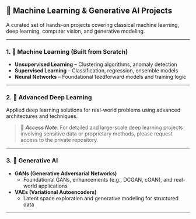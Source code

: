 ## 🤖 Machine Learning & Generative AI Projects

A curated set of hands-on projects covering classical machine learning, deep learning, computer vision, and generative modeling.

---

### 1. 🚀 Machine Learning (Built from Scratch)
- **Unsupervised Learning** – Clustering algorithms, anomaly detection  
- **Supervised Learning** – Classification, regression, ensemble models  
- **Neural Networks** – Foundational feedforward models and training logic

---

### 2. 🔬 Advanced Deep Learning  
Applied deep learning solutions for real-world problems using advanced architectures and techniques.

> 📌 ***Access Note***: For detailed and large-scale deep learning projects involving sensitive data or proprietary methods, please request access to the private repository.

---

### 3. 🎨 Generative AI
- **GANs (Generative Adversarial Networks)**  
  - Foundational GANs, enhancements (e.g., DCGAN, cGAN), and real-world applications  
- **VAEs (Variational Autoencoders)**  
  - Latent space exploration and generative modeling for structured data

---

